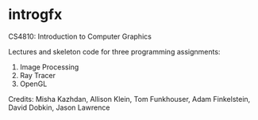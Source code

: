 introgfx
========

CS4810: Introduction to Computer Graphics

Lectures and skeleton code for three programming assignments:
1. Image Processing
2. Ray Tracer
3. OpenGL

Credits: Misha Kazhdan, Allison Klein, Tom Funkhouser, Adam Finkelstein, David Dobkin, Jason Lawrence
